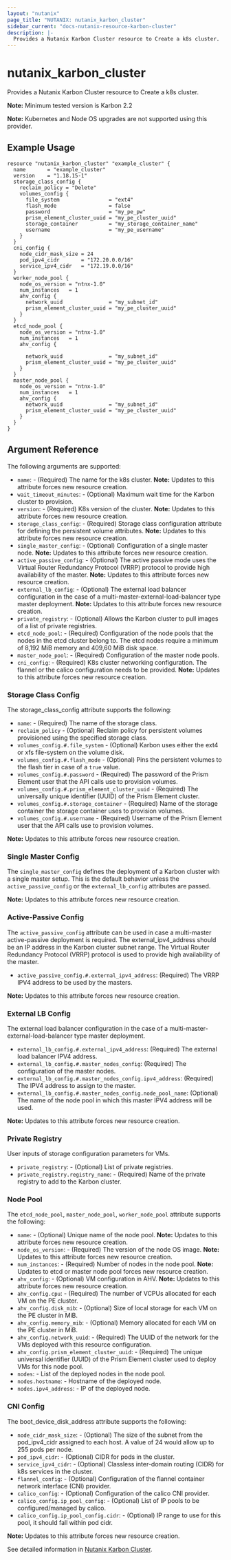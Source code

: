 ```yaml
---
layout: "nutanix"
page_title: "NUTANIX: nutanix_karbon_cluster"
sidebar_current: "docs-nutanix-resource-karbon-cluster"
description: |-
  Provides a Nutanix Karbon Cluster resource to Create a k8s cluster.
---
```


# nutanix_karbon_cluster

Provides a Nutanix Karbon Cluster resource to Create a k8s cluster.

**Note:** Minimum tested version is Karbon 2.2

**Note:** Kubernetes and Node OS upgrades are not supported using this provider.

## Example Usage

```hcl
resource "nutanix_karbon_cluster" "example_cluster" {
  name       = "example_cluster"
  version    = "1.18.15-1"
  storage_class_config {
    reclaim_policy = "Delete"
    volumes_config {
      file_system                = "ext4"
      flash_mode                 = false
      password                   = "my_pe_pw"
      prism_element_cluster_uuid = "my_pe_cluster_uuid"
      storage_container          = "my_storage_container_name"
      username                   = "my_pe_username"
    }
  }
  cni_config {
    node_cidr_mask_size = 24
    pod_ipv4_cidr       = "172.20.0.0/16"
    service_ipv4_cidr   = "172.19.0.0/16"
  }
  worker_node_pool {
    node_os_version = "ntnx-1.0"
    num_instances   = 1
    ahv_config {
      network_uuid               = "my_subnet_id"
      prism_element_cluster_uuid = "my_pe_cluster_uuid"
    }
  }
  etcd_node_pool {
    node_os_version = "ntnx-1.0"
    num_instances   = 1
    ahv_config {

      network_uuid               = "my_subnet_id"
      prism_element_cluster_uuid = "my_pe_cluster_uuid"
    }
  }
  master_node_pool {
    node_os_version = "ntnx-1.0"
    num_instances   = 1
    ahv_config {
      network_uuid               = "my_subnet_id"
      prism_element_cluster_uuid = "my_pe_cluster_uuid"
    }
  }
}

```

## Argument Reference

The following arguments are supported:

* `name`: - (Required) The name for the k8s cluster. **Note:** Updates to this attribute forces new resource creation.
* `wait_timeout_minutes`: - (Optional) Maximum wait time for the Karbon cluster to provision.
* `version`: - (Required) K8s version of the cluster. **Note:** Updates to this attribute forces new resource creation.
* `storage_class_config`: - (Required) Storage class configuration attribute for defining the persistent volume attributes. **Note:** Updates to this attribute forces new resource creation.
* `single_master_config`: - (Optional) Configuration of a single master node. **Note:** Updates to this attribute forces new resource creation.
* `active_passive_config`: - (Optional) The active passive mode uses the Virtual Router Redundancy Protocol (VRRP) protocol to provide high availability of the master. **Note:** Updates to this attribute forces new resource creation.
* `external_lb_config`: - (Optional) The external load balancer configuration in the case of a multi-master-external-load-balancer type master deployment. **Note:** Updates to this attribute forces new resource creation.
* `private_registry`: - (Optional) Allows the Karbon cluster to pull images of a list of private registries.
* `etcd_node_pool`: - (Required) Configuration of the node pools that the nodes in the etcd cluster belong to. The etcd nodes require a minimum of 8,192 MiB memory and 409,60 MiB disk space.
* `master_node_pool`: - (Required) Configuration of the master node pools.
* `cni_config`: - (Required) K8s cluster networking configuration. The flannel or the calico configuration needs to be provided. **Note:** Updates to this attribute forces new resource creation.

### Storage Class Config

The storage_class_config attribute supports the following: 


* `name`: - (Required) The name of the storage class.
* `reclaim_policy` - (Optional) Reclaim policy for persistent volumes provisioned using the specified storage class.
* `volumes_config.#.file_system` - (Optional) Karbon uses either the ext4 or xfs file-system on the volume disk.
* `volumes_config.#.flash_mode` - (Optional) Pins the persistent volumes to the flash tier in case of a `true` value.
* `volumes_config.#.password` - (Required) The password of the Prism Element user that the API calls use to provision volumes.
* `volumes_config.#.prism_element_cluster_uuid` - (Required) The universally unique identifier (UUID) of the Prism Element cluster.
* `volumes_config.#.storage_container` - (Required) Name of the storage container the storage container uses to provision volumes.
* `volumes_config.#.username` - (Required) Username of the Prism Element user that the API calls use to provision volumes.

**Note:** Updates to this attribute forces new resource creation.
### Single Master Config

The `single_master_config` defines the deployment of a Karbon cluster with a single master setup. This is the default behavior unless the `active_passive_config` or the `external_lb_config` attributes are passed.

**Note:** Updates to this attribute forces new resource creation.
### Active-Passive Config

The `active_passive_config` attribute can be used in case a multi-master active-passive deployment is required. The external_ipv4_address should be an IP address in the Karbon cluster subnet range. The Virtual Router Redundancy Protocol (VRRP) protocol is used to provide high availability of the master.

* `active_passive_config.#.external_ipv4_address`: (Required) The VRRP IPV4 address to be used by the masters.

**Note:** Updates to this attribute forces new resource creation.
### External LB Config

The external load balancer configuration in the case of a multi-master-external-load-balancer type master deployment.

* `external_lb_config.#.external_ipv4_address`: (Required) The external load balancer IPV4 address.
* `external_lb_config.#.master_nodes_config`: (Required) The configuration of the master nodes.
* `external_lb_config.#.master_nodes_config.ipv4_address`: (Required) The IPV4 address to assign to the master.
* `external_lb_config.#.master_nodes_config.node_pool_name`: (Optional) The name of the node pool in which this master IPV4 address will be used.

**Note:** Updates to this attribute forces new resource creation.
### Private Registry
User inputs of storage configuration parameters for VMs.

* `private_registry`: - (Optional) List of private registries.
* `private_registry.registry_name`: - (Required) Name of the private registry to add to the Karbon cluster.

### Node Pool

The `etcd_node_pool`, `master_node_pool`, `worker_node_pool` attribute supports the following:

* `name`: - (Optional) Unique name of the node pool. **Note:** Updates to this attribute forces new resource creation.
* `node_os_version`: - (Required) The version of the node OS image. **Note:** Updates to this attribute forces new resource creation.
* `num_instances`: - (Required) Number of nodes in the node pool. **Note:** Updates to etcd or master node pool forces new resource creation.
* `ahv_config`: - (Optional) VM configuration in AHV. **Note:** Updates to this attribute forces new resource creation.
* `ahv_config.cpu`: - (Required) The number of VCPUs allocated for each VM on the PE cluster.
* `ahv_config.disk_mib`: - (Optional) Size of local storage for each VM on the PE cluster in MiB.
* `ahv_config.memory_mib`: - (Optional) Memory allocated for each VM on the PE cluster in MiB.
* `ahv_config.network_uuid`: - (Required) The UUID of the network for the VMs deployed with this resource configuration.
* `ahv_config.prism_element_cluster_uuid`: - (Required) The unique universal identifier (UUID) of the Prism Element cluster used to deploy VMs for this node pool.
* `nodes`: - List of the deployed nodes in the node pool.
* `nodes.hostname`: - Hostname of the deployed node.
* `nodes.ipv4_address`: - IP of the deployed node.

### CNI Config

 The boot_device_disk_address attribute supports the following:

* `node_cidr_mask_size`: - (Optional) The size of the subnet from the pod_ipv4_cidr assigned to each host. A value of 24 would allow up to 255 pods per node.
* `pod_ipv4_cidr`: - (Optional) CIDR for pods in the cluster.
* `service_ipv4_cidr`: - (Optional) Classless inter-domain routing (CIDR) for k8s services in the cluster.
* `flannel_config`: - (Optional) Configuration of the flannel container network interface (CNI) provider.
* `calico_config`: - (Optional) Configuration of the calico CNI provider.
* `calico_config.ip_pool_config`: - (Optional) List of IP pools to be configured/managed by calico.
* `calico_config.ip_pool_config.cidr`: - (Optional) IP range to use for this pool, it should fall within pod cidr.

**Note:** Updates to this attribute forces new resource creation.

See detailed information in [Nutanix Karbon Cluster](https://www.nutanix.dev/reference/karbon/api-reference/cluster/).
